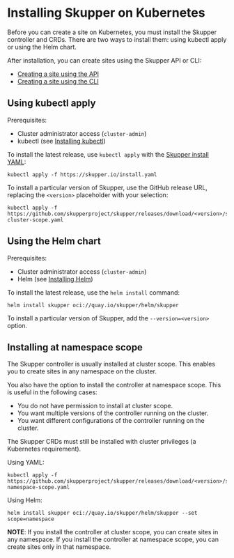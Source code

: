 # Installing Skupper on Kubernetes

Before you can create a site on Kubernetes, you must install the
Skupper controller and CRDs.  There are two ways to install them:
using kubectl apply or using the Helm chart.

After installation, you can create sites using the Skupper API or CLI:

- [Creating a site using the API](../operation/api/site-configuration.html)
- [Creating a site using the CLI](../operation/cli/site-configuration.html)

## Using kubectl apply

Prerequisites:

- Cluster administrator access (`cluster-admin`)
- kubectl (see [Installing kubectl](https://kubernetes.io/docs/tasks/tools/#kubectl))

To install the latest release, use `kubectl apply` with the [Skupper
install YAML](https://skupper.io/install.yaml):

~~~ shell
kubectl apply -f https://skupper.io/install.yaml
~~~

To install a particular version of Skupper, use the GitHub release
URL, replacing the `<version>` placeholder with your selection:

~~~ shell
kubectl apply -f https://github.com/skupperproject/skupper/releases/download/<version>/skupper-cluster-scope.yaml
~~~

## Using the Helm chart

Prerequisites:

- Cluster administrator access (`cluster-admin`)
- Helm (see [Installing Helm](https://helm.sh/docs/intro/install/))

To install the latest release, use the `helm install` command:

~~~ shell
helm install skupper oci://quay.io/skupper/helm/skupper
~~~

To install a particular version of Skupper, add the
`--version=<version>` option.

## Installing at namespace scope

The Skupper controller is usually installed at cluster scope.  This
enables you to create sites in any namespace on the cluster.

You also have the option to install the controller at namespace scope.
This is useful in the following cases:

- You do not have permission to install at cluster scope.
- You want multiple versions of the controller running on the cluster.
- You want different configurations of the controller running on the
  cluster.

The Skupper CRDs must still be installed with cluster privileges (a
Kubernetes requirement).

Using YAML:

~~~ shell
kubectl apply -f https://github.com/skupperproject/skupper/releases/download/<version>/skupper-namespace-scope.yaml
~~~

Using Helm:

~~~ shell
helm install skupper oci://quay.io/skupper/helm/skupper --set scope=namespace
~~~

**NOTE**: If you install the controller at cluster scope, you can
create sites in any namespace.  If you install the controller at
namespace scope, you can create sites only in that namespace.
